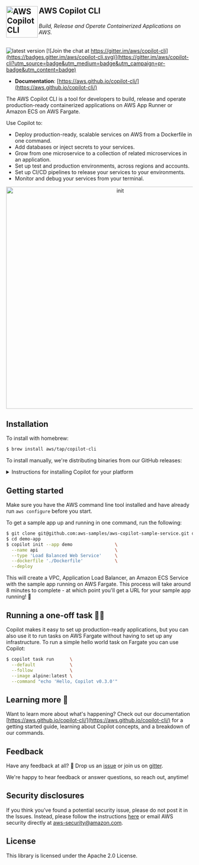 ##  <img align="left" alt="AWS Copilot CLI" src="./site/content/assets/images/copilot-logo-48-light.svg" width="85" /> AWS Copilot CLI
###### _Build, Release and Operate Containerized Applications on AWS._

![latest version](https://img.shields.io/github/v/release/aws/copilot-cli)
[![Join the chat at https://gitter.im/aws/copilot-cli](https://badges.gitter.im/aws/copilot-cli.svg)](https://gitter.im/aws/copilot-cli?utm_source=badge&utm_medium=badge&utm_campaign=pr-badge&utm_content=badge)

* **Documentation**: [https://aws.github.io/copilot-cli/](https://aws.github.io/copilot-cli/)

The AWS Copilot CLI is a tool for developers to build, release and operate production-ready containerized applications
on AWS App Runner or Amazon ECS on AWS Fargate.

Use Copilot to:
* Deploy production-ready, scalable services on AWS from a Dockerfile in one command.
* Add databases or inject secrets to your services.  
* Grow from one microservice to a collection of related microservices in an application.
* Set up test and production environments, across regions and accounts.
* Set up CI/CD pipelines to release your services to your environments.
* Monitor and debug your services from your terminal.

<p align="center">
    <img alt="init" src="./site/content/assets/images/init-cropped.gif" width="600"/>
</p>

## Installation

To install with homebrew:
```sh
$ brew install aws/tap/copilot-cli
```
To install manually, we're distributing binaries from our GitHub releases:

<details>
  <summary>Instructions for installing Copilot for your platform</summary>


| Platform | Command to install |
|---------|---------
| macOS | `curl -Lo copilot https://github.com/aws/copilot-cli/releases/latest/download/copilot-darwin && chmod +x copilot && sudo mv copilot /usr/local/bin/copilot && copilot --help` |
| Linux x86 (64-bit) | `curl -Lo copilot https://github.com/aws/copilot-cli/releases/latest/download/copilot-linux && chmod +x copilot && sudo mv copilot /usr/local/bin/copilot && copilot --help` |
| Linux (ARM) | `curl -Lo copilot https://github.com/aws/copilot-cli/releases/latest/download/copilot-linux-arm64 && chmod +x copilot && sudo mv copilot /usr/local/bin/copilot && copilot --help` |
| Windows | `Invoke-WebRequest -OutFile 'C:\Program Files\copilot.exe' https://github.com/aws/copilot-cli/releases/latest/download/copilot-windows.exe` |

</details>


## Getting started

Make sure you have the AWS command line tool installed and have already run `aws configure` before you start.

To get a sample app up and running in one command, run the following:

```sh
$ git clone git@github.com:aws-samples/aws-copilot-sample-service.git demo-app
$ cd demo-app
$ copilot init --app demo                \
  --name api                             \
  --type 'Load Balanced Web Service'     \
  --dockerfile './Dockerfile'            \
  --deploy
```

This will create a VPC, Application Load Balancer, an Amazon ECS Service with the sample app running on AWS Fargate.
This process will take around 8 minutes to complete - at which point you'll get a URL for your sample app running! 🚀

## Running a one-off task 🏃‍♀️

Copilot makes it easy to set up production-ready applications, but you can also use it to run tasks on AWS Fargate without having to set up any infrastructure. To run a simple hello world task on Fargate you can use Copilot:

```sh
$ copilot task run      \
  --default             \
  --follow              \
  --image alpine:latest \
  --command "echo 'Hello, Copilot v0.3.0'"
```

## Learning more 📖

Want to learn more about what's happening? Check out our documentation [https://aws.github.io/copilot-cli/](https://aws.github.io/copilot-cli/) for a getting started guide, learning about Copilot concepts, and a breakdown of our commands.

## Feedback

Have any feedback at all? 🙏 Drop us an [issue](https://github.com/aws/copilot-cli/issues/new) or join us on [gitter](https://gitter.im/aws/copilot-cli).

We're happy to hear feedback or answer questions, so reach out, anytime!

## Security disclosures

If you think you’ve found a potential security issue, please do not post it in the Issues. Instead, please follow the instructions [here](https://aws.amazon.com/security/vulnerability-reporting/) or email AWS security directly at [aws-security@amazon.com](mailto:aws-security@amazon.com).

## License
This library is licensed under the Apache 2.0 License.
